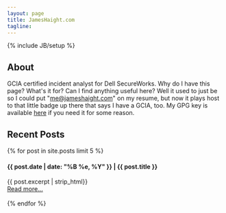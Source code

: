```yaml
---
layout: page
title: JamesHaight.com
tagline: 
---
```

{% include JB/setup %}

<div data-iframe-width="250" data-iframe-height="270" data-share-badge-id="d0b25cc0-980d-40fd-8765-b9183dcd24b2"></div>
  <script type="text/javascript">
    (function() {
      var s = document.createElement('script');
      s.type = 'text/javascript';
      s.async = true;
      s.src = '//www.youracclaim.com/assets/utilities/embed.js';
      var o = document.getElementsByTagName('script')[0];
      o.parentNode.insertBefore(s, o);
      })();
  </script>
  
## About

GCIA certified incident analyst for Dell SecureWorks.
Why do I have this page?
What's it for?
Can I find anything useful here?
Well it used to just be so I could put "me@jameshaight.com" on my resume, but now it plays host to that little badge up there that says I have a GCIA, too.
My GPG key is available [here](https://keybase.io/jhaight/key.asc) if you need it for some reason.

## Recent Posts
{% for post in site.posts limit 5 %}
#### {{ post.date | date: "%B %e, %Y" }} | {{ post.title }}
{{ post.excerpt | strip_html}}<br>
            <a href="{{ post.url }}">Read more...</a><br><br>
{% endfor %}

